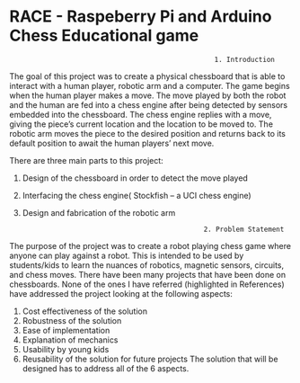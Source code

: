 # RACE - Raspeberry Pi and Arduino Chess Educational game

                                                       1. Introduction 

The goal of this project was to create a physical chessboard that is able to interact with a human player, robotic arm and a computer. The game begins when the human player makes a move. The move played by both the robot and the human are fed into a chess engine after being detected by sensors embedded into the chessboard. The chess engine replies with a move, giving the piece’s current location and the location to be moved to. The robotic arm moves the piece to the desired position and returns back to its default position to await the human players’ next move. 

There are three main parts to this project: 
1.  Design of the chessboard in order to detect the move played 
2.  Interfacing the chess engine( Stockfish –  a UCI chess engine) 
3.  Design and fabrication of the robotic arm

                                                     2. Problem Statement
                                                     
The purpose of the project was to create a robot playing chess game where anyone can play against a robot. This is intended to be used by students/kids to learn the nuances of robotics, magnetic sensors, circuits, and chess moves. There have been many projects that have been done on chessboards. None of the ones I have referred (highlighted in References) have addressed the project looking at the following aspects: 
1.  Cost effectiveness of the solution 
2.  Robustness of the solution 
3.  Ease of implementation 
4.  Explanation of mechanics 
5.  Usability by young kids 
6.  Reusability of the solution for future projects 
The solution that will be designed has to address all of the 6 aspects.
